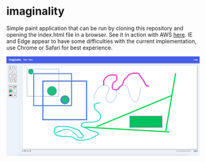 # imaginality
Simple paint application that can be run by cloning this repository and opening the index.html file in a browser.
See it in action with AWS <a href="https://d3n9r7wd9u4svh.cloudfront.net/" target="_blank">here</a>. IE and Edge appear to have some difficulties with the current implementation, use Chrome or Safari for best experience.

![Imaginality Screenshot](/drawing.png?raw=true "Imaginality")
